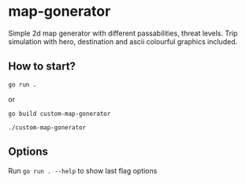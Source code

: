 # map-gonerator

Simple 2d map generator with different passabilities, threat levels. Trip simulation with hero, destination and ascii
colourful graphics included.

## How to start?

`go run .`

or

`go build custom-map-gonerator`

`./custom-map-gonerator`

## Options

Run `go run . --help` to show last flag options